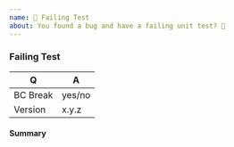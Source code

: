 ```yaml
---
name: 🐞 Failing Test
about: You found a bug and have a failing unit test? 🔨
---
```


### Failing Test

<!--
Pick the master branch as your target, and fill in the relevant information
below to help triage your issue.
-->

|    Q        |   A
|------------ | ------
| BC Break    | yes/no
| Version     | x.y.z



#### Summary

<!--
Provide a summary of the failing scenario, including steps to reproduce,
what is expected, and what you actually observe.
-->
